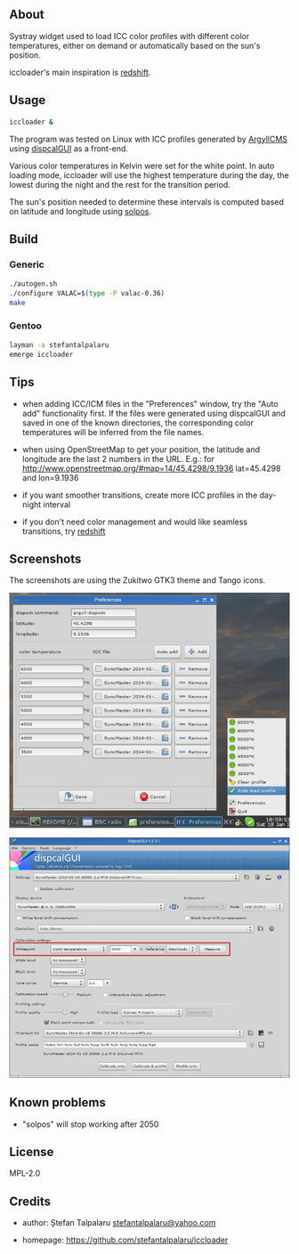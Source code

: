 ## About

Systray widget used to load ICC color profiles with different color
temperatures, either on demand or automatically based on the sun's position.

iccloader's main inspiration is [redshift][1].

## Usage

```sh
iccloader &
```
The program was tested on Linux with ICC profiles generated by [ArgyllCMS][2]
using [dispcalGUI][3] as a front-end.

Various color temperatures in Kelvin were set for the white point. In auto
loading mode, iccloader will use the highest temperature during the day, the
lowest during the night and the rest for the transition period.

The sun's position needed to determine these intervals is computed based on
latitude and longitude using [solpos][4].

## Build

### Generic

```sh
./autogen.sh
./configure VALAC=$(type -P valac-0.36)
make
```

### Gentoo

```sh
layman -a stefantalpalaru
emerge iccloader
```

## Tips

- when adding ICC/ICM files in the "Preferences" window, try the "Auto add"
functionality first. If the files were generated using dispcalGUI and saved in
one of the known directories, the corresponding color temperatures will be
inferred from the file names.

- when using OpenStreetMap to get your position, the latitude and longitude are the last 2 numbers in the URL.
E.g.: for http://www.openstreetmap.org/#map=14/45.4298/9.1936 lat=45.4298 and lon=9.1936

- if you want smoother transitions, create more ICC profiles in the day-night interval

- if you don't need color management and would like seamless transitions, try [redshift][1]

## Screenshots

The screenshots are using the Zukitwo GTK3 theme and Tango icons.

![](screenshots/iccloader_prefs_and_popup.jpg?raw=true "iccloader preferences and popup menu")

![](screenshots/dispcalgui_color_temperature.jpg?raw=true "dispcalGUI - setting the color temperature in an ICC profile")

## Known problems

- "solpos" will stop working after 2050

## License

MPL-2.0

## Credits

- author: Ștefan Talpalaru <stefantalpalaru@yahoo.com>

- homepage: https://github.com/stefantalpalaru/iccloader


[1]: http://jonls.dk/redshift/
[2]: http://www.argyllcms.com/
[3]: http://dispcalgui.hoech.net/
[4]: http://rredc.nrel.gov/solar/codesandalgorithms/solpos/

